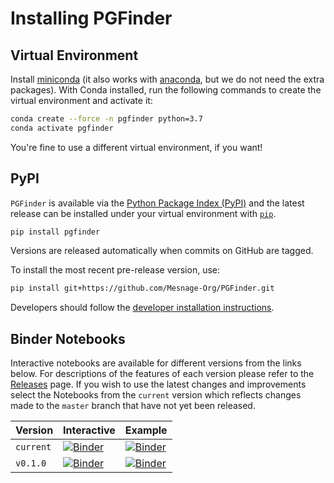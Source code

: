 # Installing PGFinder

## Virtual Environment

Install [miniconda](https://docs.conda.io/en/latest/miniconda.html) (it also works with
[anaconda](https://docs.anaconda.com/anaconda/install/), but we do not need the extra packages). With Conda installed,
run the following commands to create the virtual environment and activate it:


```bash
conda create --force -n pgfinder python=3.7
conda activate pgfinder
```

You're fine to use a different virtual environment, if you want!

## PyPI

`PGFinder` is available via the [Python Package Index (PyPI)](https://pypi.org/) and the latest release can be installed
under your virtual environment with [`pip`](https://pip.pypa.io/en/stable/).

``` bash
pip install pgfinder
```

Versions are released automatically when commits on GitHub are tagged.

To install the most recent pre-release version, use:

``` bash
pip install git+https://github.com/Mesnage-Org/PGFinder.git
```

Developers should follow the [developer installation instructions](contributing.md).

## Binder Notebooks

Interactive notebooks are available for different versions from the links below. For descriptions of the features of each version
please refer to the [Releases](https://github.com/Mesnage-Org/pgfinder/releases) page. If you wish to use the latest changes
and improvements select the Notebooks from the `current` version which reflects changes made to the `master` branch that
have not yet been released.

| Version  | Interactive | Example |
|----------|-------------|---------|
| `current` | [![Binder](https://mybinder.org/badge_logo.svg)](https://mybinder.org/v2/gh/Mesnage-Org/PGFinder/master?urlpath=tree/pgfinder_interactive.ipynb) | [![Binder](https://mybinder.org/badge_logo.svg)](https://mybinder.org/v2/gh/Mesnage-Org/PGFinder/master?urlpath=tree/pgfinder.ipynb) |
| `v0.1.0` | [![Binder](https://mybinder.org/badge_logo.svg)](https://mybinder.org/v2/gh/Mesnage-Org/PGFinder/v0.1.0?urlpath=tree/pgfinder_interactive.ipynb) | [![Binder](https://mybinder.org/badge_logo.svg)](https://mybinder.org/v2/gh/Mesnage-Org/PGFinder/v0.1.0?urlpath=tree/pgfinder.ipynb) |

